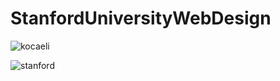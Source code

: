# StanfordUniversityWebDesign

![kocaeli](https://user-images.githubusercontent.com/29498981/35960678-a6821e66-0cbb-11e8-965f-1eb659883640.PNG)

![stanford](https://user-images.githubusercontent.com/29498981/35960679-a6ace768-0cbb-11e8-93bc-e828985f07e0.PNG)
